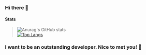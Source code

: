 ### Hi there 👋
#### Stats
> ![Anurag's GitHub stats](https://github-readme-stats.vercel.app/api?username=ohlexx&show_icons=true&theme=github_dark) <br />
> [![Top Langs](https://github-readme-stats.vercel.app/api/top-langs/?username=ohlexx&layout=compact)](https://github.com/anuraghazra/github-readme-stats)

### I want to be an outstanding developer. Nice to met you! 👋
